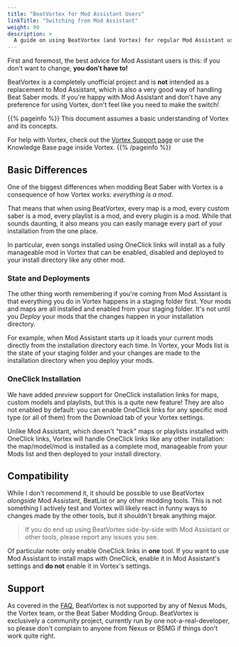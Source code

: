 ```yaml
---
title: "BeatVortex for Mod Assistant Users"
linkTitle: "Switching from Mod Assistant"
weight: 90
description: >
  A guide on using BeatVortex (and Vortex) for regular Mod Assistant users.
---
```


First and foremost, the best advice for Mod Assistant users is this: if you don't want to change, **you don't have to!**

BeatVortex is a completely unofficial project and is **not** intended as a replacement to Mod Assistant, which is also a very good way of handling Beat Saber mods. If you're happy with Mod Assistant and don't have any preference for using Vortex, don't feel like you need to make the switch!

{{% pageinfo %}}
This document assumes a basic understanding of Vortex and its concepts.

For help with Vortex, check out the [Vortex Support page](https://www.nexusmods.com/about/vortex/) or use the Knowledge Base page inside Vortex.
{{% /pageinfo %}}

## Basic Differences

One of the biggest differences when modding Beat Saber with Vortex is a consequence of how Vortex works: *everything is a mod*.

That means that when using BeatVortex, every map is a mod, every custom saber is a mod, every playlist is a mod, and every plugin is a mod. While that sounds daunting, it also means you can easily manage every part of your installation from the one place.

In particular, even songs installed using OneClick links will install as a fully manageable mod in Vortex that can be enabled, disabled and deployed to your install directory like any other mod.

### State and Deployments

The other thing worth remembering if you're coming from Mod Assistant is that everything you do in Vortex happens in a staging folder first. Your mods and maps are all installed and enabled from your staging folder. It's not until you *Deploy* your mods that the changes happen in your installation directory.

For example, when Mod Assistant starts up it loads your current mods directly from the installation directory each time. In Vortex, your Mods list is the state of your staging folder and your changes are made to the installation directory when you deploy your mods.

### OneClick Installation

We have added *preview* support for OneClick installation links for maps, custom models and playlists, but this is a quite new feature! They are also not enabled by default: you can enable OneClick links for any specific mod type (or all of them) from the Download tab of your Vortex settings.

Unlike Mod Assistant, which doesn't "track" maps or playlists installed with OneClick links, Vortex will handle OneClick links like any other installation: the map/model/mod is installed as a complete mod, manageable from your Mods list and then deployed to your install directory.

## Compatibility

While I don't recommend it, it should be possible to use BeatVortex *alongside* Mod Assistant, BeatList or any other modding tools. This is not something I actively test and Vortex will likely react in funny ways to changes made by the other tools, but it shouldn't break anything major.

> If you do end up using BeatVortex side-by-side with Mod Assistant or other tools, please report any issues you see.

Of particular note: only enable OneClick links in **one** tool. If you want to use Mod Assistant to install maps with OneClick, enable it in Mod Assistant's settings and **do not** enable it in Vortex's settings.

## Support

As covered in the [FAQ](/docs/introduction/faq), BeatVortex is not supported by any of Nexus Mods, the Vortex team, or the Beat Saber Modding Group. BeatVortex is exclusively a community project, currently run by one not-a-real-developer, so please don't complain to anyone from Nexus or BSMG if things don't work quite right.